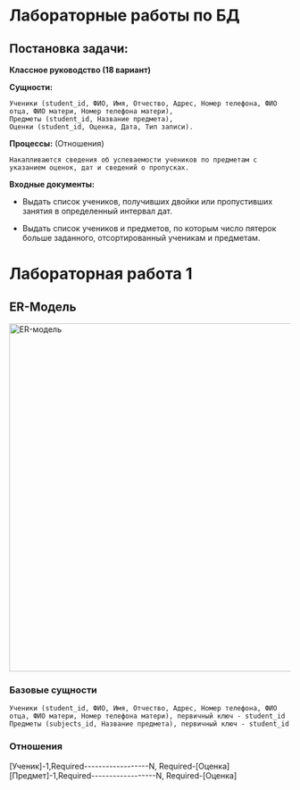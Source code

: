 # Лабораторные работы по БД

## Постановка задачи:

**Классное руководство (18 вариант)**

**Сущности:**

    Ученики (student_id, ФИО, Имя, Отчество, Адрес, Номер телефона, ФИО отца, ФИО матери, Номер телефона матери),
    Предметы (student_id, Название предмета), 
    Оценки (student_id, Оценка, Дата, Тип записи).

**Процессы:** (Отношения)

    Накапливаются сведения об успеваемости учеников по предметам с указанием оценок, дат и сведений о пропусках.

**Входные документы:**
   - Выдать список учеников, получивших двойки или пропустивших занятия в определенный интервал дат.

   - Выдать список учеников и предметов, по которым число пятерок больше заданного, отсортированный ученикам и предметам.
# Лабораторная работа 1
## ER-Модель
<img width="779" height="624" alt="ER-модель" src="https://github.com/user-attachments/assets/6ce9ebdb-d104-49a1-a757-f9d99d949e1b" />

### Базовые сущности 

    Ученики (student_id, ФИО, Имя, Отчество, Адрес, Номер телефона, ФИО отца, ФИО матери, Номер телефона матери), первичный ключ - student_id
    Предметы (subjects_id, Название предмета), первичный ключ - student_id

### Отношения 

[Ученик]-1,Required------------------N, Required-[Оценка]   
[Предмет]-1,Required------------------N, Required-[Оценка]
